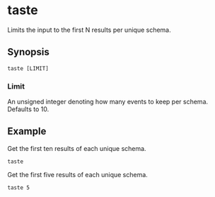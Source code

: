 # taste

Limits the input to the first N results per unique schema.

## Synopsis

```
taste [LIMIT]
```

### Limit

An unsigned integer denoting how many events to keep per schema. Defaults to 10.

## Example

Get the first ten results of each unique schema.

```
taste
```

Get the first five results of each unique schema.

```
taste 5
```
